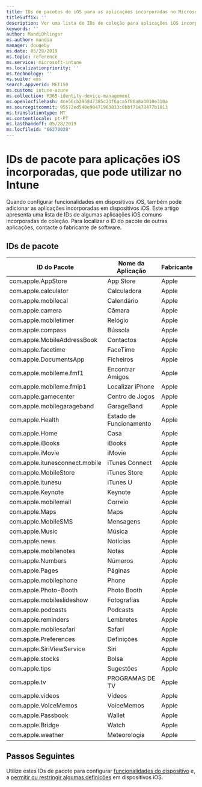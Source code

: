 ```yaml
---
title: IDs de pacotes de iOS para as aplicações incorporadas no Microsoft Intune – Azure | Documentos da Microsoft
titleSuffix: ''
description: Ver uma lista de IDs de coleção para aplicações iOS incorporadas. Utilize estes IDs de pacote para permitir explicitamente as aplicações nos perfis de configuração do dispositivo e as políticas no Microsoft Intune.
keywords: ''
author: MandiOhlinger
ms.author: mandia
manager: dougeby
ms.date: 05/28/2019
ms.topic: reference
ms.service: microsoft-intune
ms.localizationpriority: ''
ms.technology: ''
ms.suite: ems
search.appverid: MET150
ms.custom: intune-azure
ms.collection: M365-identity-device-management
ms.openlocfilehash: 4ce56cb295847385c23f6aca5f86a8a3010e310a
ms.sourcegitcommit: 95572ed540e90471963833c0bbf71478477b1813
ms.translationtype: MT
ms.contentlocale: pt-PT
ms.lasthandoff: 05/28/2019
ms.locfileid: "66270028"
---
```

# <a name="bundle-ids-for-built-in-ios-apps-you-can-use-in-intune"></a>IDs de pacote para aplicações iOS incorporadas, que pode utilizar no Intune

Quando configurar funcionalidades em dispositivos iOS, também pode adicionar as aplicações incorporadas em dispositivos iOS. Este artigo apresenta uma lista de IDs de algumas aplicações iOS comuns incorporadas de coleção. Para localizar o ID do pacote de outras aplicações, contacte o fabricante de software.

## <a name="bundle-ids"></a>IDs de pacote

| ID do Pacote                   | Nome da Aplicação     | Fabricante |
|-----------------------------|--------------|-----------|
| com.apple.AppStore          | App Store    | Apple     |
| com.apple.calculator        | Calculadora   | Apple     |
| com.apple.mobilecal         | Calendário     | Apple     |
| com.apple.camera            | Câmara       | Apple     |
| com.apple.mobiletimer       | Relógio        | Apple     |
| com.apple.compass           | Bússola      | Apple     |
| com.apple.MobileAddressBook | Contactos     | Apple     |
| com.apple.facetime          | FaceTime     | Apple     |
| com.apple.DocumentsApp      | Ficheiros        | Apple     |
| com.apple.mobileme.fmf1     | Encontrar Amigos | Apple     |
| com.apple.mobileme.fmip1    | Localizar iPhone  | Apple     |
| com.apple.gamecenter        | Centro de Jogos  | Apple     |
| com.apple.mobilegarageband  | GarageBand   | Apple     |
| com.apple.Health            | Estado de Funcionamento       | Apple     |
| com.apple.Home              | Casa         | Apple     |
| com.apple.iBooks            | iBooks       | Apple     |
| com.apple.iMovie            | iMovie       | Apple     |
| com.apple.itunesconnect.mobile | iTunes Connect | Apple |
| com.apple.MobileStore       | iTunes Store | Apple     |
| com.apple.itunesu           | iTunes U     | Apple     |
| com.apple.Keynote           | Keynote      | Apple     |
| com.apple.mobilemail        | Correio         | Apple     |
| com.apple.Maps              | Maps         | Apple     |
| com.apple.MobileSMS         | Mensagens     | Apple     |
| com.apple.Music             | Música        | Apple     |
| com.apple.news              | Notícias         | Apple     |
| com.apple.mobilenotes       | Notas        | Apple     |
| com.apple.Numbers           | Números      | Apple     |
| com.apple.Pages             | Páginas        | Apple     |
| com.apple.mobilephone       | Phone        | Apple     |
| com.apple.Photo-Booth       | Photo Booth  | Apple     |
| com.apple.mobileslideshow   | Fotografias       | Apple     |
| com.apple.podcasts          | Podcasts     | Apple     |
| com.apple.reminders         | Lembretes    | Apple     |
| com.apple.mobilesafari      | Safari       | Apple     |
| com.apple.Preferences       | Definições     | Apple     |
| com.apple.SiriViewService   | Siri         | Apple     |
| com.apple.stocks            | Bolsa       | Apple     |
| com.apple.tips              | Sugestões         | Apple     |
| com.apple.tv                | PROGRAMAS DE TV           | Apple     |
| com.apple.videos            | Vídeos       | Apple     |
| com.apple.VoiceMemos        | VoiceMemos   | Apple     |
| com.apple.Passbook          | Wallet       | Apple     |
| com.apple.Bridge            | Watch        | Apple     |
| com.apple.weather           | Meteorologia      | Apple     |

## <a name="next-steps"></a>Passos Seguintes

Utilize estes IDs de pacote para configurar [funcionalidades do dispositivo](ios-device-features-settings.md) e, a [permitir ou restringir algumas definições](device-restrictions-ios.md) em dispositivos iOS.
